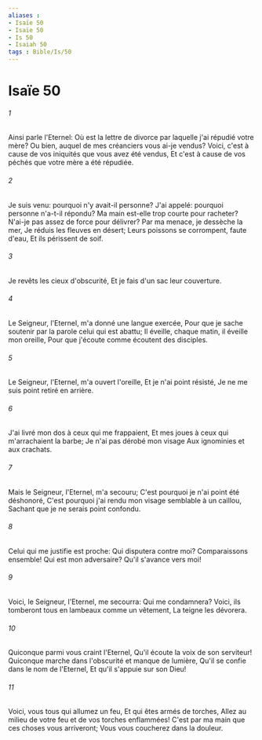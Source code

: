 ```yaml
---
aliases : 
- Isaïe 50
- Isaïe 50
- Is 50
- Isaiah 50
tags : Bible/Is/50
---
```


# Isaïe 50

###### 1
Ainsi parle l'Eternel: Où est la lettre de divorce par laquelle j'ai répudié votre mère? Ou bien, auquel de mes créanciers vous ai-je vendus? Voici, c'est à cause de vos iniquités que vous avez été vendus, Et c'est à cause de vos péchés que votre mère a été répudiée.
###### 2
Je suis venu: pourquoi n'y avait-il personne? J'ai appelé: pourquoi personne n'a-t-il répondu? Ma main est-elle trop courte pour racheter? N'ai-je pas assez de force pour délivrer? Par ma menace, je dessèche la mer, Je réduis les fleuves en désert; Leurs poissons se corrompent, faute d'eau, Et ils périssent de soif.
###### 3
Je revêts les cieux d'obscurité, Et je fais d'un sac leur couverture.
###### 4
Le Seigneur, l'Eternel, m'a donné une langue exercée, Pour que je sache soutenir par la parole celui qui est abattu; Il éveille, chaque matin, il éveille mon oreille, Pour que j'écoute comme écoutent des disciples.
###### 5
Le Seigneur, l'Eternel, m'a ouvert l'oreille, Et je n'ai point résisté, Je ne me suis point retiré en arrière.
###### 6
J'ai livré mon dos à ceux qui me frappaient, Et mes joues à ceux qui m'arrachaient la barbe; Je n'ai pas dérobé mon visage Aux ignominies et aux crachats.
###### 7
Mais le Seigneur, l'Eternel, m'a secouru; C'est pourquoi je n'ai point été déshonoré, C'est pourquoi j'ai rendu mon visage semblable à un caillou, Sachant que je ne serais point confondu.
###### 8
Celui qui me justifie est proche: Qui disputera contre moi? Comparaissons ensemble! Qui est mon adversaire? Qu'il s'avance vers moi!
###### 9
Voici, le Seigneur, l'Eternel, me secourra: Qui me condamnera? Voici, ils tomberont tous en lambeaux comme un vêtement, La teigne les dévorera.
###### 10
Quiconque parmi vous craint l'Eternel, Qu'il écoute la voix de son serviteur! Quiconque marche dans l'obscurité et manque de lumière, Qu'il se confie dans le nom de l'Eternel, Et qu'il s'appuie sur son Dieu!
###### 11
Voici, vous tous qui allumez un feu, Et qui êtes armés de torches, Allez au milieu de votre feu et de vos torches enflammées! C'est par ma main que ces choses vous arriveront; Vous vous coucherez dans la douleur.

